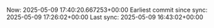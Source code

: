 Now: 2025-05-09 17:40:20.667253+00:00 Earliest commit since sync: 2025-05-09 17:26:02+00:00 Last sync: 2025-05-09 16:43:02+00:00
